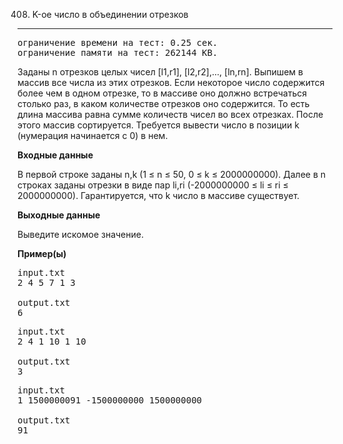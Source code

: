408. K-ое число в объединении отрезков
----

<pre>ограничение времени на тест: 0.25 сек.
ограничение памяти на тест: 262144 KB.</pre>

Заданы n отрезков целых чисел [l1,r1], [l2,r2],..., [ln,rn]. Выпишем в массив все числа из этих отрезков. Если некоторое число содержится более чем в одном отрезке, то в массиве оно должно встречаться столько раз, в каком количестве отрезков оно содержится. То есть длина массива равна сумме количеств чисел во всех отрезках.
После этого массив сортируется. Требуется вывести число в позиции k (нумерация начинается с 0) в нем.

**Входные данные**

В первой строке заданы n,k (1 ≤ n ≤ 50, 0 ≤ k ≤ 2000000000). Далее в n строках заданы отрезки в виде пар li,ri (-2000000000 ≤ li ≤ ri ≤ 2000000000). Гарантируется, что k число в массиве существует.

**Выходные данные**

Выведите искомое значение.

**Пример(ы)**

<pre>input.txt
2 4 5 7 1 3

output.txt
6</pre>

<pre>input.txt
2 4 1 10 1 10

output.txt
3</pre>

<pre>input.txt
1 1500000091 -1500000000 1500000000

output.txt
91</pre>
